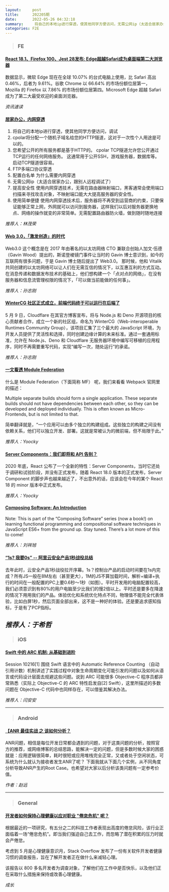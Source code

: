 ```yaml
---
layout:     post
title:      202205期
date:       2022-05-26 04:32:18
summary:     将自己的本地ip进行穿透，使其他同学方便访问，无需公网ip（太适合居家办公，跟别人远程调试了）
categories: F2E
---
```



> ### FE

#### [React 18.1、Firefox 100、Jest 28发布; Edge超越Safari成为桌面端第二大浏览器](&idx=1&sn=c58e4c12125620aed8c52e67fea87ba9&chksm=fc7ebbb8cb0932aef22b82ccf9ef57dbc7921173963467389c8da8891ab044d08a99c53d1810&token=1008676742&lang=zh_CN#rd)

数据显示，微软 Edge 现在在全球 10.07% 的台式电脑上使用，比 Safari 高出 0.46%，后者为 9.61%。谷歌 Chrome 以 66.64% 的市场份额位居第一，Mozilla 的 Firefox 以 7.86% 的市场份额位居第四。Microsoft Edge 超越 Safari 成为了第二大最受欢迎的桌面浏览器。

*资讯速读*

#### [居家办公，内网穿透](https://www.cpolar.com/docs)

1. 将自己的本地ip进行穿透，使其他同学方便访问，调试
2. cpolar将分配一个随机子域名给您的HTTP隧道，这对于一次性个人用途是可以的。
3. 您希望公开的所有服务都是基于HTTP的。 cpolar TCP隧道允许您公开通过TCP运行的任何网络服务。 这通常用于公开SSH，游戏服务器，数据库等。 启动TCP隧道很容易。
4. FTP多端口协议穿透
5. 配置白名单
为什么需要内网穿透
1.  无需公网ip（太适合居家办公，跟别人远程调试了）
2. 提高安全性
    使用内网穿透技术，无需在路由器映射端口，黑客通常会使用端口扫描来寻找攻击对象，不映射端口能大大提高服务器的安全性。
3. 使用简单便捷
    使用内网穿透技术后，服务器将不再受到运营商的约束，只要保证能够正常上网，外网就可以访问到服务器，这样我们以后对服务器更换地点、网络的操作就变的非常简单。无需配置路由器防火墙，做到随时随地连接

*推荐人：林茂荣*

#### [Web 3.0，「激发创造」的时代](https://mp.weixin.qq.com/s/VHr9ia_tmuBFkVbnn-46Zw)

Web3.0 这个概念是在 2017 年由著名的以太坊网络 CTO 兼联合创始人加文·伍德（Gavin Wood）提出的，斯诺登棱镜门事件让当时的 Gavin 博士意识到，如今的互联网有很多问题，于是 Gavin 博士随后提出了 Web3.0。
那时候，他和 Vitalik 共同创建的以太坊网络可以让人们在无需互信的情况下，以互惠互利的方式互动。在消息传递和数据发布技术的基础上，他们想构建一个「点对点的网络」，在没有服务器和信息流管理权限的情况下，「可以做当前能做的任何事」。

*推荐人：孙志刚*

#### [WinterCG 社区正式成立，前端代码终于可以运行在后端了](https://mp.weixin.qq.com/s/bF4crsk75j0TdMoi402u-g)

5 月 9 日，Cloudflare 在其官方博客宣布，将与 Node.js 和 Deno 开源项目的核心贡献者合作，成立一个新的社区组，命名为 WinterCG（Web-interoperable Runtimes Community Group），该项目汇集了三个最大的 JavaScript 环境，为开发人员提供了灵活性和选择，同时创建边缘计算的未来标准。通过一套通用标准，允许在 Node.js、Deno 和 Cloudflare 无服务器环境中编写可移植的应用程序，同时不再需要重写代码，实现“编写一次，随处运行”的承诺。

*推荐人：孙志刚*

#### [一文看透 Module Federation](https://mp.weixin.qq.com/s/WCQvPbd_w8P-Tn36Sc0SXQ)

什么是 Module Federation（下面简称 MF） 呢，我们来看看 Webpack 官网里的描述：

Multiple separate builds should form a single application. These separate builds should not have dependencies between each other, so they can be developed and deployed individually. This is often known as Micro-Frontends, but is not limited to that.

简单翻译就是，“一个应用可以由多个独立的构建组成。这些独立的构建之间没有依赖关系，他们可以独立开发、部署。这就是常被认为的微前端，但不局限于此。”

*推荐人：Yoocky*


#### [Server Components：我们即将和 API 告别？](https://mp.weixin.qq.com/s/CL1YMnQ6dJfH-YMY9TBcGw)

2020 年底，React 公布了一个全新的特性：Server Components，当时它还处于调研和试验阶段，并没有正式发布，随着 React 18.0 版本的正式发布，Server Component 的脚步声也越来越近了，不出意外的话，应该会在今年的某个 React 18 的 minor 版本中正式发布。


*推荐人：Yoocky*


#### [Composing Software: An Introduction](https://medium.com/javascript-scene/composing-software-an-introduction-27b72500d6ea)

Note: This is part of the “Composing Software” series (now a book!) on learning functional programming and compositional software techniques in JavaScript ES6+ from the ground up. Stay tuned. There’s a lot more of this to come!


*推荐人：刘祥旭*


#### [“1s? 我要0s” -- 阿里云安全产品1秒战役总结](https://mp.weixin.qq.com/s/CSZQko0Hmx63BAGNduL-bw)

去年此时，云安全产品1秒战役拉开序幕。1s？控制台产品的启动时间要在1s内完成？所有JS一般在8M左右（甚至更大），1M的JS不算加载时间，解析+编译+执行的时间在一般配置的PC上要0.6秒～1秒（如图）。平时开发用的电脑配置较高，我们必须意识到有80%的用户电脑至少比我们的慢2倍以上。平时还是要多在降速的情况下用用我们的产品。体验优化和系统优化特点不同，物理值不能完全代表体验，比如白屏1秒，然后页面全部出来，这不是一种好的体验。还是要追求感知指标，于是有了PCP指标。


*推荐人：于希哲*
---

> ### iOS

#### [Swift 中的 ARC 机制: 从基础到进阶](https://mp.weixin.qq.com/s/ZJ3gVI-jzDcKpRKa0IMi0A)

Session 10216[1] 围绕 Swift 语言中的 Automatic Reference Counting （自动引用计数）机制讲述了实践过程中对象生命周期变化可能引发的问题以及如何从语言或代码设计层面去规避这些问题。说到 ARC 可能很多 Objective-C 程序员都非常熟悉（实际上 Objective-C 的 ARC 特性启发自[2] Swift），这里所描述的多数问题在 Objective-C 代码中也同样存在，可以借鉴其解决办法。

*推荐人：闫安安*

---

> ### Android


#### [【ANR 最佳实战 之 该如何分析？](https://juejin.cn/post/6913531422879776781)

ANR问题，相信是每位开发日常都会遇到的问题，对于这类问题的分析，按照官方的推荐，或网络博客的总结思路，能解决一定的问题，但是多数时候大家的困惑就是：应用逻辑很简单，耗时很短或应用堆栈完全正常，又或者处于空闲状态，可系统为什么就认为接收者发生ANR了呢？
下面我就从下面几个实例，从不同角度分析导致ANR产生的Root Case。也希望对大家以后分析该类问题有一定参考价值。


*作者：赵远*

---

> ### General


#### [开发者如何保持心理健康以应对职业 "倦怠危机" 呢？](https://mp.weixin.qq.com/s/efN2Nyo7fGtW_cyn3Hg4QA)

根据最近的一项研究，有五分之二的科技工作者表现出高度的倦怠风险，该行业正面临着一场“倦怠危机”。即当我们强迫自己去工作，而忽略了潜在积累的压力时就会产倦怠。

考虑到 5 月是心理健康意识月，Stack Overflow 发布了一份有关软件开发者健康习惯的调查报告，旨在了解开发者正在做什么来减轻心理。

该报告以 800 多名开发者为调查对象，了解他们在工作中是否快乐，以及他们正在采取什么措施来保持或改善心理健康。

*成长*